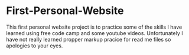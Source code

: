 # First-Personal-Website
This first personal website project is to practice some of the skills I have learned using free code camp and some youtube videos.
Unfortunately I have not really learned propper markup pracice for read me files so apologies to your eyes.
